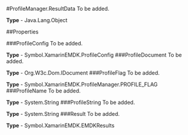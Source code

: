 #ProfileManager.ResultData
To be added.

**Type** - Java.Lang.Object

##Properties

###ProfileConfig
To be added.

**Type** - Symbol.XamarinEMDK.ProfileConfig
###ProfileDocument
To be added.

**Type** - Org.W3c.Dom.IDocument
###ProfileFlag
To be added.

**Type** - Symbol.XamarinEMDK.ProfileManager.PROFILE_FLAG
###ProfileName
To be added.

**Type** - System.String
###ProfileString
To be added.

**Type** - System.String
###Result
To be added.

**Type** - Symbol.XamarinEMDK.EMDKResults


